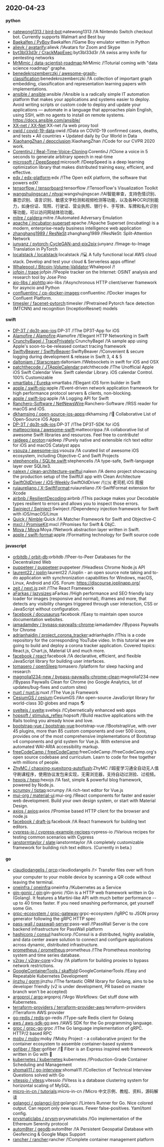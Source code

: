 ## 2020-04-23

#### python
* [natewong1313 / bird-bot](https://github.com/natewong1313/bird-bot):natewong1313 /!A Nintendo Switch checkout bot. Currently supports Walmart and Best buy
* [Baekalfen / PyBoy](https://github.com/Baekalfen/PyBoy):Baekalfen /!Game Boy emulator written in Python
* [alievk / avatarify](https://github.com/alievk/avatarify):alievk /!Avatars for Zoom and Skype
* [byt3bl33d3r / CrackMapExec](https://github.com/byt3bl33d3r/CrackMapExec):byt3bl33d3r /!A swiss army knife for pentesting networks
* [MrMimic / data-scientist-roadmap](https://github.com/MrMimic/data-scientist-roadmap):MrMimic /!Toturial coming with "data science roadmap" graphe.
* [benedekrozemberczki / awesome-graph-classification](https://github.com/benedekrozemberczki/awesome-graph-classification):benedekrozemberczki /!A collection of important graph embedding, classification and representation learning papers with implementations.
* [ansible / ansible](https://github.com/ansible/ansible):ansible /!Ansible is a radically simple IT automation platform that makes your applications and systems easier to deploy. Avoid writing scripts or custom code to deploy and update your applications — automate in a language that approaches plain English, using SSH, with no agents to install on remote systems. https://docs.ansible.com/ansible/
* [XX-net / XX-Net](https://github.com/XX-net/XX-Net):XX-net /!a web proxy tool
* [owid / covid-19-data](https://github.com/owid/covid-19-data):owid /!Data on COVID-19 confirmed cases, deaths, and tests • All countries • Updated daily by Our World in Data
* [XiaohangZhan / deocclusion](https://github.com/XiaohangZhan/deocclusion):XiaohangZhan /!Code for our CVPR 2020 work.
* [CorentinJ / Real-Time-Voice-Cloning](https://github.com/CorentinJ/Real-Time-Voice-Cloning):CorentinJ /!Clone a voice in 5 seconds to generate arbitrary speech in real-time
* [microsoft / DeepSpeed](https://github.com/microsoft/DeepSpeed):microsoft /!DeepSpeed is a deep learning optimization library that makes distributed training easy, efficient, and effective.
* [edx / edx-platform](https://github.com/edx/edx-platform):edx /!The Open edX platform, the software that powers edX!
* [tensorflow / tensorboard](https://github.com/tensorflow/tensorboard):tensorflow /!TensorFlow's Visualization Toolkit
* [wangshujingscan / nhyai](https://github.com/wangshujingscan/nhyai):wangshujingscan /!AI智能审查，支持色情识别、暴恐识别、语言识别、敏感文字检测和视频检测等功能，以及各种OCR识别能力，如身份证、驾照、行驶证、营业执照、银行卡、手写体、车牌和名片识别等功能，可以访问网站体验功能。
* [mitre / caldera](https://github.com/mitre/caldera):mitre /!Automated Adversary Emulation
* [apache / incubator-superset](https://github.com/apache/incubator-superset):apache /!Apache Superset (incubating) is a modern, enterprise-ready business intelligence web application
* [zhanghang1989 / ResNeSt](https://github.com/zhanghang1989/ResNeSt):zhanghang1989 /!ResNeSt: Split-Attention Network
* [junyanz / pytorch-CycleGAN-and-pix2pix](https://github.com/junyanz/pytorch-CycleGAN-and-pix2pix):junyanz /!Image-to-Image Translation in PyTorch
* [localstack / localstack](https://github.com/localstack/localstack):localstack /!💻
A fully functional local AWS cloud stack. Develop and test your cloud & Serverless apps offline!
* [Whalepool / Bitcoin-Volume-Validator](https://github.com/Whalepool/Bitcoin-Volume-Validator):Whalepool /!
* [jofpin / trape](https://github.com/jofpin/trape):jofpin /!People tracker on the Internet: OSINT analysis and research tool by Jose Pino
* [aio-libs / aiohttp](https://github.com/aio-libs/aiohttp):aio-libs /!Asynchronous HTTP client/server framework for asyncio and Python
* [confluentinc / cp-docker-images](https://github.com/confluentinc/cp-docker-images):confluentinc /!Docker images for Confluent Platform.
* [timesler / facenet-pytorch](https://github.com/timesler/facenet-pytorch):timesler /!Pretrained Pytorch face detection (MTCNN) and recognition (InceptionResnet) models

#### swift
* [DP-3T / dp3t-app-ios](https://github.com/DP-3T/dp3t-app-ios):DP-3T /!The DP3T-App for iOS
* [Alamofire / Alamofire](https://github.com/Alamofire/Alamofire):Alamofire /!Elegant HTTP Networking in Swift
* [CrunchyBagel / TracePrivately](https://github.com/CrunchyBagel/TracePrivately):CrunchyBagel /!A sample app using Apple's soon-to-be-released contact tracing framework
* [SwiftyBeaver / SwiftyBeaver](https://github.com/SwiftyBeaver/SwiftyBeaver):SwiftyBeaver /!Convenient & secure logging during development & release in Swift 3, 4 & 5
* [daltoniam / Starscream](https://github.com/daltoniam/Starscream):daltoniam /!Websockets in swift for iOS and OSX
* [patchthecode / JTAppleCalendar](https://github.com/patchthecode/JTAppleCalendar):patchthecode /!The Unofficial Apple iOS Swift Calendar View. Swift calendar Library. iOS calendar Control. 100% Customizable
* [xmartlabs / Eureka](https://github.com/xmartlabs/Eureka):xmartlabs /!Elegant iOS form builder in Swift
* [apple / swift-nio](https://github.com/apple/swift-nio):apple /!Event-driven network application framework for high performance protocol servers & clients, non-blocking.
* [apple / swift-log](https://github.com/apple/swift-log):apple /!A Logging API for Swift
* [Ranchero-Software / NetNewsWire](https://github.com/Ranchero-Software/NetNewsWire):Ranchero-Software /!RSS reader for macOS and iOS.
* [dkhamsing / open-source-ios-apps](https://github.com/dkhamsing/open-source-ios-apps):dkhamsing /!📱
Collaborative List of Open-Source iOS Apps
* [DP-3T / dp3t-sdk-ios](https://github.com/DP-3T/dp3t-sdk-ios):DP-3T /!The DP3T-SDK for iOS
* [matteocrippa / awesome-swift](https://github.com/matteocrippa/awesome-swift):matteocrippa /!A collaborative list of awesome Swift libraries and resources. Feel free to contribute!
* [rajdeep / proton](https://github.com/rajdeep/proton):rajdeep /!Purely native and extensible rich text editor for iOS and macOS Catalyst apps
* [vsouza / awesome-ios](https://github.com/vsouza/awesome-ios):vsouza /!A curated list of awesome iOS ecosystem, including Objective-C and Swift Projects
* [stephencelis / SQLite.swift](https://github.com/stephencelis/SQLite.swift):stephencelis /!A type-safe, Swift-language layer over SQLite3.
* [nalexn / clean-architecture-swiftui](https://github.com/nalexn/clean-architecture-swiftui):nalexn /!A demo project showcasing the production setup of the SwiftUI app with Clean Architecture
* [SwiftOldDriver / iOS-Weekly](https://github.com/SwiftOldDriver/iOS-Weekly):SwiftOldDriver /!🇨🇳
老司机 iOS 周报
* [ruiaureliano / X-SwiftFormat](https://github.com/ruiaureliano/X-SwiftFormat):ruiaureliano /!X-SwiftFormat extension for Xcode
* [airbnb / ResilientDecoding](https://github.com/airbnb/ResilientDecoding):airbnb /!This package makes your Decodable types resilient to errors and allows you to inspect those errors.
* [Swinject / Swinject](https://github.com/Swinject/Swinject):Swinject /!Dependency injection framework for Swift with iOS/macOS/Linux
* [Quick / Nimble](https://github.com/Quick/Nimble):Quick /!A Matcher Framework for Swift and Objective-C
* [mxcl / PromiseKit](https://github.com/mxcl/PromiseKit):mxcl /!Promises for Swift & ObjC.
* [Moya / Moya](https://github.com/Moya/Moya):Moya /!Network abstraction layer written in Swift.
* [apple / swift-format](https://github.com/apple/swift-format):apple /!Formatting technology for Swift source code

#### javascript
* [orbitdb / orbit-db](https://github.com/orbitdb/orbit-db):orbitdb /!Peer-to-Peer Databases for the Decentralized Web
* [puppeteer / puppeteer](https://github.com/puppeteer/puppeteer):puppeteer /!Headless Chrome Node.js API
* [laurent22 / joplin](https://github.com/laurent22/joplin):laurent22 /!Joplin - an open source note taking and to-do application with synchronization capabilities for Windows, macOS, Linux, Android and iOS. Forum: https://discourse.joplinapp.org/
* [zeit / next.js](https://github.com/zeit/next.js):zeit /!The React Framework
* [aFarkas / lazysizes](https://github.com/aFarkas/lazysizes):aFarkas /!High performance and SEO friendly lazy loader for images (responsive and normal), iframes and more, that detects any visibility changes triggered through user interaction, CSS or JavaScript without configuration.
* [facebook / docusaurus](https://github.com/facebook/docusaurus):facebook /!Easy to maintain open source documentation websites.
* [iamadamdev / bypass-paywalls-chrome](https://github.com/iamadamdev/bypass-paywalls-chrome):iamadamdev /!Bypass Paywalls for Chrome
* [adrianhajdin / project_corona_tracker](https://github.com/adrianhajdin/project_corona_tracker):adrianhajdin /!This is a code repository for the corresponding YouTube video. In this tutorial we are going to build and deploy a corona tracker application. Covered topics: React.js, Chart.js, Material UI and much more.
* [facebook / react](https://github.com/facebook/react):facebook /!A declarative, efficient, and flexible JavaScript library for building user interfaces.
* [tomasero / openSleep](https://github.com/tomasero/openSleep):tomasero /!platform for sleep hacking and research
* [magnolia1234-new / bypass-paywalls-chrome-clean](https://github.com/magnolia1234-new/bypass-paywalls-chrome-clean):magnolia1234-new /!Bypass Paywalls Clean for Chrome (no Google Analytics, lot of updates/bug-fixes and custom sites)
* [nuxt / nuxt.js](https://github.com/nuxt/nuxt.js):nuxt /!The Vue.js Framework
* [CesiumGS / cesium](https://github.com/CesiumGS/cesium):CesiumGS /!An open-source JavaScript library for world-class 3D globes and maps
🌎
* [sveltejs / svelte](https://github.com/sveltejs/svelte):sveltejs /!Cybernetically enhanced web apps
* [hopsoft / stimulus_reflex](https://github.com/hopsoft/stimulus_reflex):hopsoft /!Build reactive applications with the Rails tooling you already know and love.
* [bootstrap-vue / bootstrap-vue](https://github.com/bootstrap-vue/bootstrap-vue):bootstrap-vue /!BootstrapVue, with over 45 plugins, more than 85 custom components and over 500 icons, provides one of the most comprehensive implementations of Bootstrap v4 components and grid system for Vue.js. With extensive and automated WAI-ARIA accessibility markup.
* [freeCodeCamp / freeCodeCamp](https://github.com/freeCodeCamp/freeCodeCamp):freeCodeCamp /!freeCodeCamp.org's open source codebase and curriculum. Learn to code for free together with millions of people.
* [ZhyMC / chaoxing-xuexitong-autoflush](https://github.com/ZhyMC/chaoxing-xuexitong-autoflush):ZhyMC /!超星学习通全自动无人值守刷课程序，使用协议发包来实现，无需浏览器，支持自动过测验、过视频。
* [hexojs / hexo](https://github.com/hexojs/hexo):hexojs /!A fast, simple & powerful blog framework, powered by Node.js.
* [scrumpy / tiptap](https://github.com/scrumpy/tiptap):scrumpy /!A rich-text editor for Vue.js
* [mui-org / material-ui](https://github.com/mui-org/material-ui):mui-org /!React components for faster and easier web development. Build your own design system, or start with Material Design.
* [axios / axios](https://github.com/axios/axios):axios /!Promise based HTTP client for the browser and node.js
* [facebook / draft-js](https://github.com/facebook/draft-js):facebook /!A React framework for building text editors.
* [cypress-io / cypress-example-recipes](https://github.com/cypress-io/cypress-example-recipes):cypress-io /!Various recipes for testing common scenarios with Cypress
* [ianstormtaylor / slate](https://github.com/ianstormtaylor/slate):ianstormtaylor /!A completely customizable framework for building rich text editors. (Currently in beta.)

#### go
* [claudiodangelis / qrcp](https://github.com/claudiodangelis/qrcp):claudiodangelis /!⚡
Transfer files over wifi from your computer to your mobile device by scanning a QR code without leaving the terminal.
* [oneinfra / oneinfra](https://github.com/oneinfra/oneinfra):oneinfra /!Kubernetes as a Service
* [gin-gonic / gin](https://github.com/gin-gonic/gin):gin-gonic /!Gin is a HTTP web framework written in Go (Golang). It features a Martini-like API with much better performance -- up to 40 times faster. If you need smashing performance, get yourself some Gin.
* [grpc-ecosystem / grpc-gateway](https://github.com/grpc-ecosystem/grpc-gateway):grpc-ecosystem /!gRPC to JSON proxy generator following the gRPC HTTP spec
* [pass-wall / passwall-server](https://github.com/pass-wall/passwall-server):pass-wall /!PassWall Server is the core backend infrastructure for PassWall platform
* [hashicorp / consul](https://github.com/hashicorp/consul):hashicorp /!Consul is a distributed, highly available, and data center aware solution to connect and configure applications across dynamic, distributed infrastructure.
* [prometheus / prometheus](https://github.com/prometheus/prometheus):prometheus /!The Prometheus monitoring system and time series database.
* [v2ray / v2ray-core](https://github.com/v2ray/v2ray-core):v2ray /!A platform for building proxies to bypass network restrictions.
* [GoogleContainerTools / skaffold](https://github.com/GoogleContainerTools/skaffold):GoogleContainerTools /!Easy and Repeatable Kubernetes Development
* [jinzhu / gorm](https://github.com/jinzhu/gorm):jinzhu /!The fantastic ORM library for Golang, aims to be developer friendly (v2 is under development, PR based on master branch won't be accepted)
* [argoproj / argo](https://github.com/argoproj/argo):argoproj /!Argo Workflows: Get stuff done with Kubernetes.
* [terraform-providers / terraform-provider-aws](https://github.com/terraform-providers/terraform-provider-aws):terraform-providers /!Terraform AWS provider
* [go-redis / redis](https://github.com/go-redis/redis):go-redis /!Type-safe Redis client for Golang
* [aws / aws-sdk-go](https://github.com/aws/aws-sdk-go):aws /!AWS SDK for the Go programming language.
* [grpc / grpc-go](https://github.com/grpc/grpc-go):grpc /!The Go language implementation of gRPC. HTTP/2 based RPC
* [moby / moby](https://github.com/moby/moby):moby /!Moby Project - a collaborative project for the container ecosystem to assemble container-based systems
* [gofiber / fiber](https://github.com/gofiber/fiber):gofiber /!🚀
Fiber is an Express inspired web framework written in Go with
💖
* [kubernetes / kubernetes](https://github.com/kubernetes/kubernetes):kubernetes /!Production-Grade Container Scheduling and Management
* [shomali11 / go-interview](https://github.com/shomali11/go-interview):shomali11 /!Collection of Technical Interview Questions solved with Go
* [vitessio / vitess](https://github.com/vitessio/vitess):vitessio /!Vitess is a database clustering system for horizontal scaling of MySQL.
* [micro-in-cn / tutorials](https://github.com/micro-in-cn/tutorials):micro-in-cn /!Micro 中文示例、教程、资料，源码解读
* [golangci / golangci-lint](https://github.com/golangci/golangci-lint):golangci /!Linters Runner for Go. Nice colored output. Can report only new issues. Fewer false-positives. Yaml/toml config.
* [prysmaticlabs / prysm](https://github.com/prysmaticlabs/prysm):prysmaticlabs /!Go implementation of the Ethereum Serenity protocol
* [autom8ter / geodb](https://github.com/autom8ter/geodb):autom8ter /!A Persistent Geospatial Database with Geofencing & Google Maps Support
* [rancher / rancher](https://github.com/rancher/rancher):rancher /!Complete container management platform
